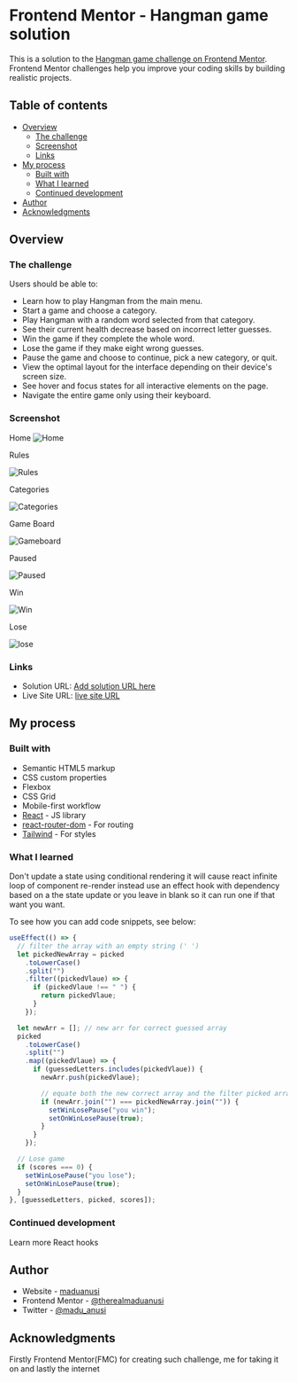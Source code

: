# Frontend Mentor - Hangman game solution

This is a solution to the [Hangman game challenge on Frontend Mentor](https://www.frontendmentor.io/challenges/hangman-game-rsQiSVLGWn). Frontend Mentor challenges help you improve your coding skills by building realistic projects.

## Table of contents

- [Overview](#overview)
  - [The challenge](#the-challenge)
  - [Screenshot](#screenshot)
  - [Links](#links)
- [My process](#my-process)
  - [Built with](#built-with)
  - [What I learned](#what-i-learned)
  - [Continued development](#continued-development)
- [Author](#author)
- [Acknowledgments](#acknowledgments)

## Overview

### The challenge

Users should be able to:

- Learn how to play Hangman from the main menu.
- Start a game and choose a category.
- Play Hangman with a random word selected from that category.
- See their current health decrease based on incorrect letter guesses.
- Win the game if they complete the whole word.
- Lose the game if they make eight wrong guesses.
- Pause the game and choose to continue, pick a new category, or quit.
- View the optimal layout for the interface depending on their device's screen size.
- See hover and focus states for all interactive elements on the page.
- Navigate the entire game only using their keyboard.

### Screenshot

Home
![Home](./src/assets/screenshoots/home.png)

Rules

![Rules](./src/assets/screenshoots/rules.png)

Categories

![Categories](./src/assets/screenshoots/category.png)

Game Board

![Gameboard](./src/assets/screenshoots/gameboard.png)

Paused

![Paused](./src/assets/screenshoots/pause.png)

Win

![Win](./src/assets/screenshoots/win.png)

Lose

![lose](./src/assets/screenshoots/lose.png)

### Links

- Solution URL: [Add solution URL here](https://your-solution-url.com)
- Live Site URL: [live site URL](https://maduanusi-hangman-game.vercel.app/)

## My process

### Built with

- Semantic HTML5 markup
- CSS custom properties
- Flexbox
- CSS Grid
- Mobile-first workflow
- [React](https://reactjs.org/) - JS library
- [react-router-dom](https://reactjs.org/) - For routing
- [Tailwind](https://tailwind.com/) - For styles

### What I learned

Don't update a state using conditional rendering it will cause react infinite loop of component re-render instead use an effect hook with dependency based on a the state update or you leave in blank so it can run one if that want you want.

To see how you can add code snippets, see below:

```js
useEffect(() => {
  // filter the array with an empty string (' ')
  let pickedNewArray = picked
    .toLowerCase()
    .split("")
    .filter((pickedVlaue) => {
      if (pickedVlaue !== " ") {
        return pickedVlaue;
      }
    });

  let newArr = []; // new arr for correct guessed array
  picked
    .toLowerCase()
    .split("")
    .map((pickedVlaue) => {
      if (guessedLetters.includes(pickedVlaue)) {
        newArr.push(pickedVlaue);

        // equate both the new correct array and the filter picked array
        if (newArr.join("") === pickedNewArray.join("")) {
          setWinLosePause("you win");
          setOnWinLosePause(true);
        }
      }
    });

  // Lose game
  if (scores === 0) {
    setWinLosePause("you lose");
    setOnWinLosePause(true);
  }
}, [guessedLetters, picked, scores]);
```

### Continued development

Learn more React hooks


## Author

- Website - [maduanusi](https://maduanusi.vercel.app/)
- Frontend Mentor - [@therealmaduanusi](https://www.frontendmentor.io/profile/therealmaduanusi)
- Twitter - [@madu_anusi](https://www.twitter.com/madu_anusi)

## Acknowledgments

Firstly Frontend Mentor(FMC) for creating such challenge, me for taking it on and lastly the internet